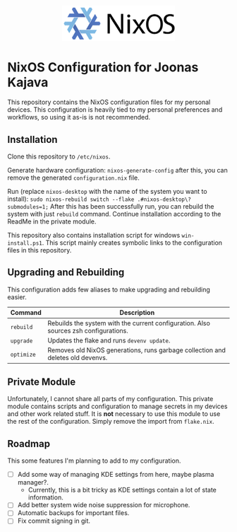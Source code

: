 <div align="center">
  <img src=".github/NixOS_logo.svg" alt="NixOS Logo" width="256"/>
</div>

# NixOS Configuration for Joonas Kajava

<p>
  This repository contains the NixOS configuration files for my personal devices.
  This configuration is heavily tied to my personal preferences and workflows, so using it as-is is not recommended.
</p>

## Installation

Clone this repository to `/etc/nixos`.

Generate hardware configuration:
`nixos-generate-config` after this, you can remove the generated `configuration.nix` file.

Run (replace `nixos-desktop` with the name of the system you want to install):
`sudo nixos-rebuild switch --flake .#nixos-desktop\?submodules=1;`
After this has been successfully run, you can rebuild the system with just `rebuild` command.
Continue installation according to the ReadMe in the private module.

This repository also contains installation script for windows `win-install.ps1`. This script mainly creates symbolic links to the configuration files in this repository.

## Upgrading and Rebuilding

This configuration adds few aliases to make upgrading and rebuilding easier.

| Command    | Description                                                                          |
| ---------- | ------------------------------------------------------------------------------------ |
| `rebuild`  | Rebuilds the system with the current configuration. Also sources zsh configurations. |
| `upgrade`  | Updates the flake and runs `devenv update`.                                          |
| `optimize` | Removes old NixOS generations, runs garbage collection and deletes old devenvs.      |

## Private Module

Unfortunately, I cannot share all parts of my configuration. This private module contains scripts and configuration to manage secrets in my devices and other work related stuff.
It is **not** necessary to use this module to use the rest of the configuration. Simply remove the import from `flake.nix`.

## Roadmap

This some features I'm planning to add to my configuration.

- [ ] Add some way of managing KDE settings from here, maybe plasma manager?.
  - Currently, this is a bit tricky as KDE settings contain a lot of state information.
- [ ] Add better system wide noise suppression for microphone.
- [ ] Automatic backups for important files.
- [ ] Fix commit signing in git.
